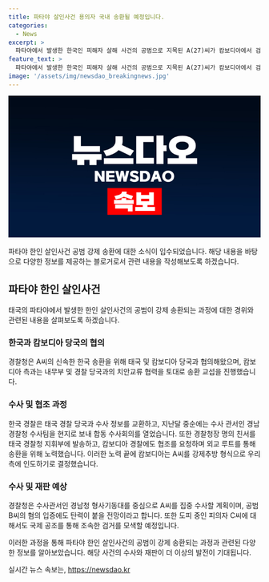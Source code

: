 ```yaml
---
title: 파타야 살인사건 용의자 국내 송환될 예정입니다.
categories:
  - News
excerpt: >
  파타야에서 발생한 한국인 피해자 살해 사건의 공범으로 지목된 A(27)씨가 캄보디아에서 검거된 후, 경찰청이 신속한 송환을 위해 노력하여 A씨를 강제 송환했다고 밝혔다. A씨의 송환을 위해 태국과 캄보디아 당국과의 협상이 이뤄지며, 이를 통해 A씨가 한국으로 송환되었다. A씨에 대한 집중 수사가 계획되어 있으며, 이 사건으로 인해 B씨가 검거돼 혐의 입증에 도움이 될 것으로 전망되고 있으며, 도피 중인 C씨에 대해서도 국제공조를 통해 조속한 검거가 예상된다.
feature_text: >
  파타야에서 발생한 한국인 피해자 살해 사건의 공범으로 지목된 A(27)씨가 캄보디아에서 검거된 후, 경찰청이 신속한 송환을 위해 노력하여 A씨를 강제 송환했다고 밝혔다. A씨의 송환을 위해 태국과 캄보디아 당국과의 협상이 이뤄지며, 이를 통해 A씨가 한국으로 송환되었다. A씨에 대한 집중 수사가 계획되어 있으며, 이 사건으로 인해 B씨가 검거돼 혐의 입증에 도움이 될 것으로 전망되고 있으며, 도피 중인 C씨에 대해서도 국제공조를 통해 조속한 검거가 예상된다.
image: '/assets/img/newsdao_breakingnews.jpg'
---
```


<p><img src="/assets/img/newsdao_breakingnews.jpg" alt="bookingtag 속보" /></p>

<p>파타야 한인 살인사건 공범 강제 송환에 대한 소식이 입수되었습니다. 해당 내용을 바탕으로 다양한 정보를 제공하는 블로거로서 관련 내용을 작성해보도록 하겠습니다.</p>

<h2 data-ke-size="size26">파타야 한인 살인사건</h2>

<p data-ke-size="size16">태국의 파타야에서 발생한 한인 살인사건의 공범이 강제 송환되는 과정에 대한 경위와 관련된 내용을 살펴보도록 하겠습니다.</p>

<h3>한국과 캄보디아 당국의 협의</h3>

<p data-ke-size="size16">경찰청은 A씨의 신속한 한국 송환을 위해 태국 및 캄보디아 당국과 협의해왔으며, 캄보디아 측과는 내무부 및 경찰 당국과의 치안교류 협력을 토대로 송환 교섭을 진행했습니다.</p>

<h3>수사 및 협조 과정</h3>

<p data-ke-size="size16">한국 경찰은 태국 경찰 당국과 수사 정보를 교환하고, 지난달 중순에는 수사 관서인 경남경찰청 수사팀을 현지로 보내 합동 수사회의를 열었습니다. 또한 경찰청장 명의 친서를 태국 경찰청 지휘부에 발송하고, 캄보디아 경찰에도 협조를 요청하며 외교 루트를 통해 송환을 위해 노력했습니다. 이러한 노력 끝에 캄보디아는 A씨를 강제추방 형식으로 우리 측에 인도하기로 결정했습니다.</p>

<h3>수사 및 재판 예상</h3>

<p data-ke-size="size16">경찰청은 수사관서인 경남청 형사기동대를 중심으로 A씨를 집중 수사할 계획이며, 공범 B씨의 혐의 입증에도 탄력이 붙을 전망이라고 합니다. 또한 도피 중인 피의자 C씨에 대해서도 국제 공조를 통해 조속한 검거를 모색할 예정입니다.</p>

<p>이러한 과정을 통해 파타야 한인 살인사건의 공범이 강제 송환되는 과정과 관련된 다양한 정보를 알아보았습니다. 해당 사건의 수사와 재판이 더 이상의 발전이 기대됩니다.</p>
실시간 뉴스 속보는, <a href="https://newsdao.kr" rel="dofollow">https://newsdao.kr</a>


